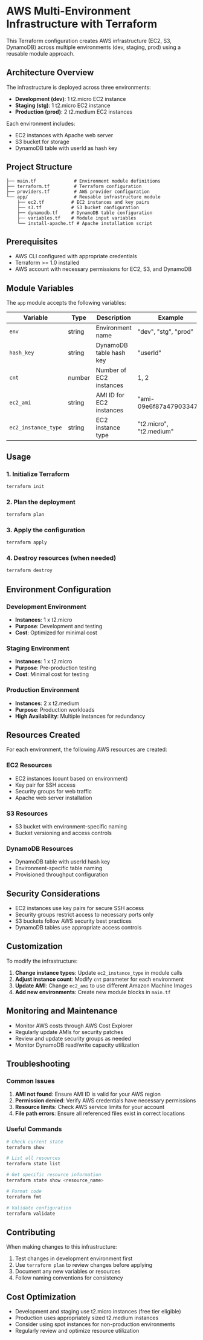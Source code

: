 # AWS Multi-Environment Infrastructure with Terraform

This Terraform configuration creates AWS infrastructure (EC2, S3, DynamoDB) across multiple environments (dev, staging, prod) using a reusable module approach.

## Architecture Overview

The infrastructure is deployed across three environments:
- **Development (dev)**: 1 t2.micro EC2 instance
- **Staging (stg)**: 1 t2.micro EC2 instance  
- **Production (prod)**: 2 t2.medium EC2 instances

Each environment includes:
- EC2 instances with Apache web server
- S3 bucket for storage
- DynamoDB table with userId as hash key

## Project Structure

```
├── main.tf              # Environment module definitions
├── terraform.tf         # Terraform configuration
├── providers.tf         # AWS provider configuration
└── app/                 # Reusable infrastructure module
    ├── ec2.tf          # EC2 instances and key pairs
    ├── s3.tf           # S3 bucket configuration
    ├── dynamodb.tf     # DynamoDB table configuration
    ├── variables.tf    # Module input variables
    └── install-apache.tf # Apache installation script
```

## Prerequisites

- AWS CLI configured with appropriate credentials
- Terraform >= 1.0 installed
- AWS account with necessary permissions for EC2, S3, and DynamoDB

## Module Variables

The `app` module accepts the following variables:

| Variable | Type | Description | Example |
|----------|------|-------------|---------|
| `env` | string | Environment name | "dev", "stg", "prod" |
| `hash_key` | string | DynamoDB table hash key | "userId" |
| `cnt` | number | Number of EC2 instances | 1, 2 |
| `ec2_ami` | string | AMI ID for EC2 instances | "ami-09e6f87a47903347c" |
| `ec2_instance_type` | string | EC2 instance type | "t2.micro", "t2.medium" |

## Usage

### 1. Initialize Terraform
```bash
terraform init
```

### 2. Plan the deployment
```bash
terraform plan
```

### 3. Apply the configuration
```bash
terraform apply
```

### 4. Destroy resources (when needed)
```bash
terraform destroy
```

## Environment Configuration

### Development Environment
- **Instances**: 1 x t2.micro
- **Purpose**: Development and testing
- **Cost**: Optimized for minimal cost

### Staging Environment  
- **Instances**: 1 x t2.micro
- **Purpose**: Pre-production testing
- **Cost**: Minimal cost for testing

### Production Environment
- **Instances**: 2 x t2.medium
- **Purpose**: Production workloads
- **High Availability**: Multiple instances for redundancy

## Resources Created

For each environment, the following AWS resources are created:

### EC2 Resources
- EC2 instances (count based on environment)
- Key pair for SSH access
- Security groups for web traffic
- Apache web server installation

### S3 Resources
- S3 bucket with environment-specific naming
- Bucket versioning and access controls

### DynamoDB Resources
- DynamoDB table with userId hash key
- Environment-specific table naming
- Provisioned throughput configuration

## Security Considerations

- EC2 instances use key pairs for secure SSH access
- Security groups restrict access to necessary ports only
- S3 buckets follow AWS security best practices
- DynamoDB tables use appropriate access controls

## Customization

To modify the infrastructure:

1. **Change instance types**: Update `ec2_instance_type` in module calls
2. **Adjust instance count**: Modify `cnt` parameter for each environment
3. **Update AMI**: Change `ec2_ami` to use different Amazon Machine Images
4. **Add new environments**: Create new module blocks in `main.tf`

## Monitoring and Maintenance

- Monitor AWS costs through AWS Cost Explorer
- Regularly update AMIs for security patches
- Review and update security groups as needed
- Monitor DynamoDB read/write capacity utilization

## Troubleshooting

### Common Issues

1. **AMI not found**: Ensure AMI ID is valid for your AWS region
2. **Permission denied**: Verify AWS credentials have necessary permissions
3. **Resource limits**: Check AWS service limits for your account
4. **File path errors**: Ensure all referenced files exist in correct locations

### Useful Commands

```bash
# Check current state
terraform show

# List all resources
terraform state list

# Get specific resource information
terraform state show <resource_name>

# Format code
terraform fmt

# Validate configuration
terraform validate
```

## Contributing

When making changes to this infrastructure:

1. Test changes in development environment first
2. Use `terraform plan` to review changes before applying
3. Document any new variables or resources
4. Follow naming conventions for consistency

## Cost Optimization

- Development and staging use t2.micro instances (free tier eligible)
- Production uses appropriately sized t2.medium instances
- Consider using spot instances for non-production environments
- Regularly review and optimize resource utilization